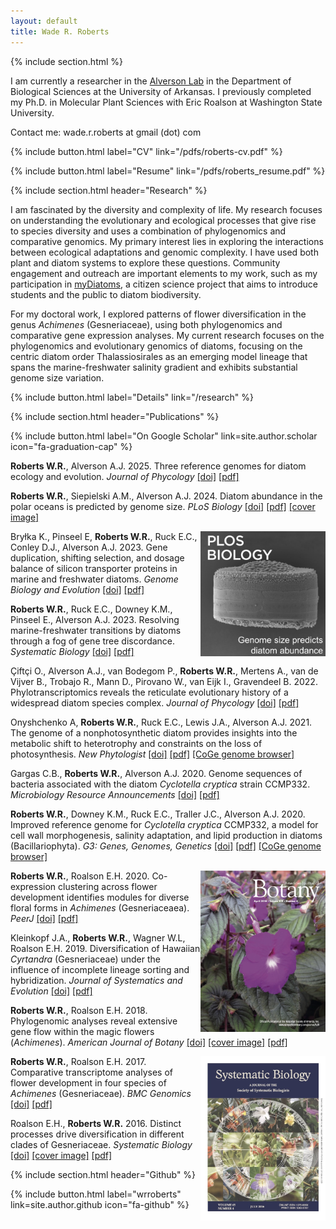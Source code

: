 ```yaml
---
layout: default
title: Wade R. Roberts
---
```

{% include section.html %}

I am currently a researcher in the [Alverson Lab](https://alversonlab.com) in the Department of Biological Sciences at the University of Arkansas. I previously completed my Ph.D. in Molecular Plant Sciences with Eric Roalson at Washington State University.

Contact me: wade.r.roberts at gmail (dot) com

{% include button.html label="CV" link="/pdfs/roberts-cv.pdf" %}

{% include button.html label="Resume" link="/pdfs/roberts_resume.pdf" %}

{% include section.html header="Research" %}

I am fascinated by the diversity and complexity of life. My research focuses on understanding the evolutionary and ecological processes that give rise to species diversity and uses a combination of phylogenomics and comparative genomics. My primary interest lies in exploring the interactions between ecological adaptations and genomic complexity. I have used both plant and diatom systems to explore these questions. Community engagement and outreach are important elements to my work, such as my participation in [myDiatoms](https://www.mydiatoms.org/), a citizen science project that aims to introduce students and the public to diatom biodiversity.

For my doctoral work, I explored patterns of flower diversification in the genus _Achimenes_ (Gesneriaceae), using both phylogenomics and comparative gene expression analyses. My current research focuses on the phylogenomics and evolutionary genomics of diatoms, focusing on the centric diatom order Thalassiosirales as an emerging model lineage that spans the marine-freshwater salinity gradient and exhibits substantial genome size variation.

{% include button.html label="Details" link="/research" %}

{% include section.html header="Publications" %}

{% include button.html label="On Google Scholar" link=site.author.scholar icon="fa-graduation-cap" %}

**Roberts W.R.**, Alverson A.J. 2025. Three reference genomes for diatom ecology and evolution. _Journal of Phycology_ [[doi]](https://doi.org/10.1111/jpy.13545) [[pdf]](/pdfs/Roberts_et_al-2025-Journal_of_Phycology.pdf?raw=true)

**Roberts W.R.**, Siepielski A.M., Alverson A.J. 2024. Diatom abundance in the polar oceans is predicted by genome size. _PLoS Biology_ [[doi]](https://journals.plos.org/plosbiology/article?id=10.1371/journal.pbio.3002733) [[pdf]](/pdfs/Roberts_et_al_2024-PLOS_Biology.pdf?raw=true) [[cover image]](https://journals.plos.org/plosbiology/article?id=10.1371/image.pbio.v22.i08)

<p align="center">
  <img src="/images/image.pbio.v22.i08.g001_2.jpg" width="200" align="right">
</p>

Bryłka K., Pinseel E, **Roberts W.R.**, Ruck E.C., Conley D.J., Alverson A.J. 2023. Gene duplication, shifting selection, and dosage balance of silicon transporter proteins in marine and freshwater diatoms. _Genome Biology and Evolution_ [[doi]](https://doi.org/10.1093/gbe/evad212) [[pdf]](/pdfs/Brylka_et_al-2023-GBE.pdf?raw=true)

**Roberts W.R.**, Ruck E.C., Downey K.M., Pinseel E., Alverson A.J. 2023. Resolving marine-freshwater transitions by diatoms through a fog of gene tree discordance. _Systematic Biology_ [[doi]](https://doi.org/10.1093/sysbio/syad038) [[pdf]](/pdfs/Roberts_et_al-2023-Systematic_Biology.pdf?raw=true)

Çiftçi O., Alverson A.J., van Bodegom P., **Roberts W.R.**, Mertens A., van de Vijver B., Trobajo R., Mann D., Pirovano W., van Eijk I., Gravendeel B. 2022. Phylotranscriptomics reveals the reticulate evolutionary history of a widespread diatom species complex. _Journal of Phycology_ [[doi]](https://doi.org/10.1111/jpy.13281) [[pdf]](/pdfs/Ciftci_et_al-2022-Journal_of_Phycology.pdf?raw=true)

Onyshchenko A, **Roberts W.R.**, Ruck E.C., Lewis J.A., Alverson A.J. 2021. The genome of a nonphotosynthetic diatom provides insights into the metabolic shift to heterotrophy and constraints on the loss of photosynthesis. _New Phytologist_ [[doi]](https://doi.org/10.1111/nph.17673) [[pdf]](/pdfs/Onyshchenko_et_al-2021-New_Phytologist.pdf?raw=true) [[CoGe genome browser]](https://genomevolution.org/coge/GenomeInfo.pl?gid=60130)

Gargas C.B., **Roberts W.R.**, Alverson A.J. 2020. Genome sequences of bacteria associated with the diatom _Cyclotella cryptica_ strain CCMP332. _Microbiology Resource Announcements_ [[doi]](https://doi.org/10.1128/MRA.01030-20) [[pdf]](/pdfs/Gargas_et_al-2020-MRA.pdf?raw=true)

**Roberts W.R.**, Downey K.M., Ruck E.C., Traller J.C., Alverson A.J. 2020. Improved reference genome for _Cyclotella cryptica_ CCMP332, a model for cell wall morphogenesis, salinity adaptation, and lipid production in diatoms (Bacillariophyta). _G3: Genes, Genomes, Genetics_ [[doi]](https://doi.org/10.1534/g3.120.401408) [[pdf]](/pdfs/Roberts_et_al-2020-G3.pdf?raw=true) [[CoGe genome browser]](https://genomevolution.org/coge/GenomeInfo.pl?gid=57836)

<p align="center">
  <img src="/images/2018-American_Journal_of_Botany_2.jpg" width="200" align="right">
</p>

**Roberts W.R.**, Roalson E.H. 2020. Co-expression clustering across flower development identifies modules for diverse floral forms in _Achimenes_ (Gesneriaceaea). _PeerJ_  [[doi]](https://doi.org/10.7717/peerj.8778) [[pdf]](/pdfs/Roberts_et_al_2020-PeerJ.pdf?raw=true)

Kleinkopf J.A., **Roberts W.R.**, Wagner W.L, Roalson E.H. 2019. Diversification of Hawaiian _Cyrtandra_ (Gesneriaceae) under the influence of incomplete lineage sorting and hybridization. _Journal of Systematics and Evolution_ [[doi]](https://doi.org/10.1111/jse.12519) [[pdf]](/pdfs/Kleinkopf_et_al-2019-Journal_of_Systematics_and_Evolution.pdf?raw=true)

**Roberts W.R.**, Roalson E.H. 2018. Phylogenomic analyses reveal extensive gene flow within the magic flowers (_Achimenes_). _American Journal of Botany_ [[doi]](https://doi.org/10.1002/ajb2.1058) [[cover image]](https://onlinelibrary.wiley.com/doi/abs/10.1002/ajb2.1088) [[pdf]](/pdfs/Roberts_et_al-2017-American_Journal_of_Botany.pdf?raw=true)

<p align="center">
  <img src="/images/syv103_2.jpg" width="200" align="right">
</p>

**Roberts W.R.**, Roalson E.H. 2017. Comparative transcriptome analyses of flower development in four species of _Achimenes_ (Gesneriaceae). _BMC Genomics_ [[doi]](https://doi.org/10.1186/s12864-017-3623-8) [[pdf]](/pdfs/Roberts_et_al_2017-BMC_Genomics.pdf?raw=true)

Roalson E.H., **Roberts W.R.** 2016. Distinct processes drive diversification in different clades of Gesneriaceae. _Systematic Biology_ [[doi]](https://doi.org/10.1093/sysbio/syw012) [[cover image]](https://academic.oup.com/sysbio/article/65/4/i1/1753138) [[pdf]](/pdfs/Syst%20Biol-2016-Roalson-662-84.pdf?raw=true)

{% include section.html header="Github" %}

{% include button.html label="wrroberts" link=site.author.github icon="fa-github" %}

